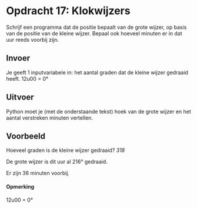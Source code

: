 # Opdracht 17: Klokwijzers
Schrijf een programma dat de positie bepaalt van de grote wijzer, op basis van de positie van de kleine wijzer. Bepaal ook hoeveel minuten er in dat uur reeds voorbij zijn.

## Invoer
Je geeft 1 inputvariabele in: het aantal graden dat de kleine wijzer gedraaid heeft. 12u00 = 0°

## Uitvoer
Python moet je (met de onderstaande tekst) hoek van de grote wijzer en het aantal verstreken minuten vertellen.

## Voorbeeld
Hoeveel graden is de kleine wijzer gedraaid? *318*

De grote wijzer is dit uur al 216° gedraaid.

Er zijn 36 minuten voorbij.

#### Opmerking
12u00 = 0°